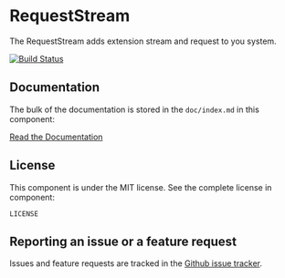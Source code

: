 RequestStream
=============

The RequestStream adds extension stream and request to you system.

[![Build Status](https://travis-ci.org/ZhukV/RequestStream.png)](https://travis-ci.org/ZhukV/RequestStream)

Documentation
-------------

The bulk of the documentation is stored in the `doc/index.md` in this component:

[Read the Documentation](https://github.com/ZhukV/RequestStream/blob/master/doc/index.md)

License
-------

This component is under the MIT license. See the complete license in component:

```
LICENSE
```

Reporting an issue or a feature request
---------------------------------------

Issues and feature requests are tracked in the [Github issue tracker](https://github.com/ZhukV/RequestStream/issues).